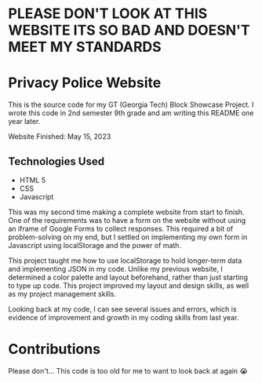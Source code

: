 # PLEASE DON'T LOOK AT THIS WEBSITE ITS SO BAD AND DOESN'T MEET MY STANDARDS

# Privacy Police Website

This is the source code for my GT (Georgia Tech) Block Showcase Project. I wrote this code in 2nd semester 9th grade and am writing this README one year later.

Website Finished: May 15, 2023

## Technologies Used

- HTML 5
- CSS
- Javascript

This was my second time making a complete website from start to finish. One of the requirements was to have a form on the website without using an iframe of Google Forms to collect responses. This required a bit of problem-solving on my end, but I settled on implementing my own form in Javascript using localStorage and the power of math.

This project taught me how to use localStorage to hold longer-term data and implementing JSON in my code. Unlike my previous website, I determined a color palette and layout beforehand, rather than just starting to type up code. This project improved my  layout and design skills, as well as my project management skills.

Looking back at my code, I can see several issues and errors, which is evidence of improvement and growth in my coding skills from last year.

# Contributions

Please don't... This code is too old for me to want to look back at again 😭
